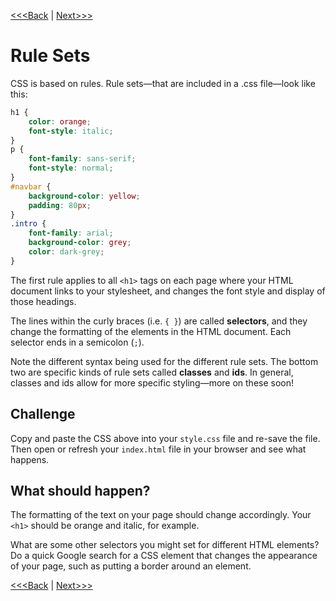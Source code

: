 [<<<Back](integration.md) | [Next>>>](filter.md)

# Rule Sets

CSS is based on rules. Rule sets—that are included in a .css file—look like this:

```css
h1 {
    color: orange;
    font-style: italic;
}
p {
    font-family: sans-serif;
    font-style: normal;
}
#navbar {
    background-color: yellow;
    padding: 80px;
}
.intro {
    font-family: arial;
    background-color: grey;
    color: dark-grey;
}
```

The first rule applies to all `<h1>` tags on each page where your HTML document links to your stylesheet, and changes the font style and display of those headings.

The lines within the curly braces (i.e. `{ }`) are called **selectors**, and they change the formatting of the elements in the HTML document. Each selector ends in a semicolon (`;`).

Note the different syntax being used for the different rule sets. The bottom two are specific kinds of rule sets called **classes** and **ids**. In general, classes and ids allow for more specific styling—more on these soon! 

## Challenge

Copy and paste the CSS above into your `style.css` file and re-save the file. Then open or refresh your `index.html` file in your browser and see what happens.  

## What should happen? 

The formatting of the text on your page should change accordingly. Your `<h1>` should be orange and italic, for example.

What are some other selectors you might set for different HTML elements? Do a quick Google search for a CSS element that changes the appearance of your page, such as putting a border around an element.

[<<<Back](integration.md) | [Next>>>](filter.md)
